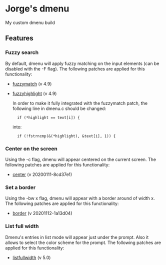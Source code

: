 # Jorge's dmenu
My custom dmenu build

## Features
### Fuzzy search
By default, dmenu will apply fuzzy matching on the input elements (can be disabled with the -F flag). The following patches are applied for this functionality:
* [fuzzymatch](https://tools.suckless.org/dmenu/patches/fuzzymatch/) (v 4.9)
* [fuzzyhighlight](https://tools.suckless.org/dmenu/patches/fuzzyhighlight/) (v 4.9)

    In order to make it fully integrated with the fuzzymatch patch, the following line in dmenu.c should be changed:
        
        if (*highlight == text[i]) {

    into:

        if (!fstrncmp(&(*highlight), &text[i], 1)) {

### Center on the screen
Using the -c flag, dmenu will appear centered on the current screen. The following patches are applied for this functionality:
* [center](https://tools.suckless.org/dmenu/patches/center/) (v 20200111-8cd37e1)

### Set a border
Using the -bw x flag, dmenu will appear with a border around of width x. The following patches are applied for this functionality:
* [border](https://tools.suckless.org/dmenu/patches/border/) (v 20201112-1a13d04)

### List full width
Dmenu's entries in list mode will appear just under the prompt. Also it allows to select the color scheme for the prompt. The following patches are applied for this functionality:
* [listfullwidth](https://tools.suckless.org/dmenu/patches/listfullwidth/) (v 5.0)
